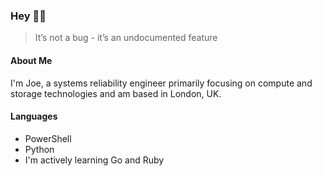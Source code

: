 ### Hey 👋🏼 
> It’s not a bug - it’s an undocumented feature

#### About Me
I'm Joe, a systems reliability engineer primarily focusing on compute and storage technologies and am based in London, UK.

#### Languages
* PowerShell
* Python
* I'm actively learning Go and Ruby
